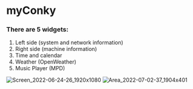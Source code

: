 # myConky
### There are 5 widgets:
  1. Left side (system and network information)
  2. Right side (machine information)
  3. Time and calendar
  4. Weather (OpenWeather)
  5. Music Player (MPD)
  
![Screen_2022-06-24-26_1920x1080](https://user-images.githubusercontent.com/70325462/176989638-7d2de41d-6b3a-460b-b20e-9e761f6d4a02.png)
![Area_2022-07-02-37_1904x401](https://user-images.githubusercontent.com/70325462/176990053-22114eaa-7e33-4b7d-b680-d4ffbcdcc5fc.png)
